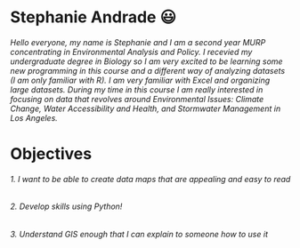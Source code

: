 # Stephanie Andrade :smiley:

###### Hello everyone, my name is Stephanie and I am a second year MURP concentrating in Environmental Analysis and Policy. I recevied my undergraduate degree in Biology so I am very excited to be learning some new programming in this course and a different way of analyzing datasets (I am only familiar with R). I am very familiar with Excel and organizing large datasets. During my time in this course I am really interested in focusing on data that revolves around Environmental Issues: Climate Change, Water Accessibility and Health, and Stormwater Management in Los Angeles. 

# Objectives
###### 1. I want to be able to create data maps that are appealing and easy to read
###### 2. Develop skills using Python!
###### 3. Understand GIS enough that I can explain to someone how to use it
